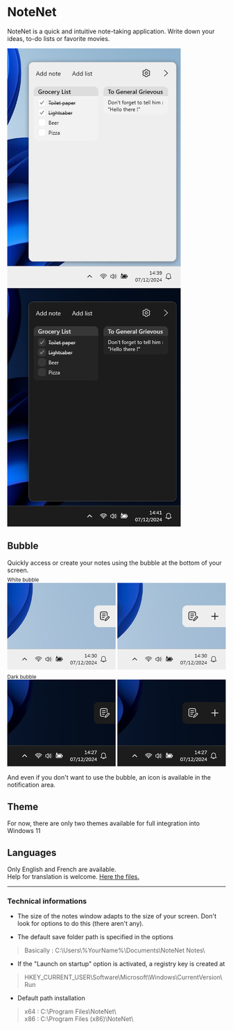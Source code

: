 # NoteNet
NoteNet is a quick and intuitive note-taking application.
Write down your ideas, to-do lists or favorite movies.  
  
![LightApp](https://github.com/AxlRocket/NoteNet/blob/main/NoteNetGithubRes/LightMainWindow.png) ![DarkApp](https://github.com/AxlRocket/NoteNet/blob/main/NoteNetGithubRes/DarkMainWindow.png)  

## Bubble
Quickly access or create your notes using the bubble at the bottom of your screen.  
<sub>White bubble</sub>  
![LightBubbleClose](https://github.com/AxlRocket/NoteNet/blob/main/NoteNetGithubRes/LightBubbleClose.png) ![LightBubbleOpen](https://github.com/AxlRocket/NoteNet/blob/main/NoteNetGithubRes/LightBubbleOpen.png)  
<sub>Dark bubble</sub>  
![DarkBubbleClose](https://github.com/AxlRocket/NoteNet/blob/main/NoteNetGithubRes/DarkBubbleClose.png) ![DarkBubbleOpen](https://github.com/AxlRocket/NoteNet/blob/main/NoteNetGithubRes/DarkBubbleOpen.png)  
  
And even if you don't want to use the bubble, an icon is available in the notification area.

## Theme
For now, there are only two themes available for full integration into Windows 11

## Languages
Only English and French are available.  
Help for translation is welcome. [Here the files.](https://github.com/AxlRocket/NoteNet/tree/main/UI/Languages)  

  ---
  
### Technical informations
- The size of the notes window adapts to the size of your screen. Don't look for options to do this (there aren't any).

- The default save folder path is specified in the options  
> Basically : C:\Users\\%YourName%\Documents\NoteNet Notes\

- If the "Launch on startup" option is activated, a registry key is created at
> HKEY_CURRENT_USER\Software\Microsoft\Windows\CurrentVersion\Run

- Default path installation
> x64 : C:\Program Files\NoteNet\  
> x86 : C:\Program Files (x86)\NoteNet\\
